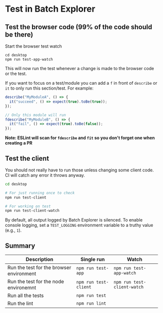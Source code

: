 # Test in Batch Explorer

## Test the browser code (99% of the code should be there)

Start the browser test watch

```shell
cd desktop
npm run test-app-watch
```

This will now run the test whenever a change is made to the browser code or the test.

If you want to focus on a test/module you can add a `f` in front of `describe` or `it` to only run this section/test. For example:

```typescript
describe("MyModuleA", () => {
  it("succeed", () => expect(true).toBe(true));
});

// Only this module will run
fdescribe("MyModuleB", () => {
  it("fail", () => expect(true).toBe(false));
});
```

**Note: ESLint will scan for `fdescribe` and `fit` so you don't forget one when creating a PR**

## Test the client

You should not really have to run those unless changing some client code. CI will catch any error it throws anyway.

```bash
cd desktop

# For just running once to check
npm run test-client

# For working on test
npm run test-client-watch
```

By default, all output logged by Batch Explorer is silenced. To enable console logging, set a `TEST_LOGGING` environment variable to a truthy value (e.g., `1`).

## Summary

| Description                              | Single run             | Watch                        |
|------------------------------------------|------------------------|------------------------------|
| Run the test for the browser environment | `npm run test-app`        | `npm run test-app-watch`        |
| Run the test for the node environemnt    | `npm run test-client`     | `npm run test-client-watch`     |
| Run all the tests                        | `npm run test`            |                              |
| Run the lint                             | `npm run lint`            |                              |
